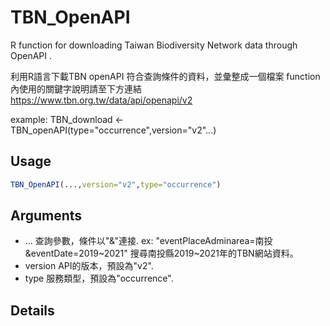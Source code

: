 # TBN_OpenAPI
R function for downloading Taiwan Biodiversity Network data through OpenAPI .

利用R語言下載TBN openAPI 符合查詢條件的資料，並彙整成一個檔案
function內使用的關鍵字說明請至下方連結
https://www.tbn.org.tw/data/api/openapi/v2

example: TBN_download <- TBN_openAPI(type="occurrence",version="v2"...)

## Usage
```r
TBN_OpenAPI(...,version="v2",type="occurrence")
```
## Arguments

* ...           查詢參數，條件以"&"連接. ex: "eventPlaceAdminarea=南投&eventDate=2019~2021" 搜尋南投縣2019~2021年的TBN網站資料。
* version       API的版本，預設為"v2".
* type          服務類型，預設為"occurrence".

## Details
